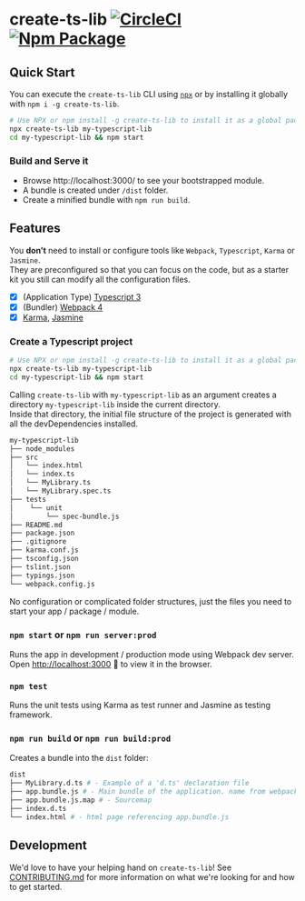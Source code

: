 # create-ts-lib [![CircleCI](https://img.shields.io/circleci/project/github/nobrainr/typescript-webpack-starter.svg)](https://circleci.com/gh/nobrainr/workflows/typescript-webpack-starter/tree/master) [![Npm Package](https://img.shields.io/npm/v/create-ts-lib.svg)](https://www.npmjs.com/package/create-ts-lib)

## Quick Start

You can execute the `create-ts-lib` CLI using [`npx`](https://github.com/zkat/npx) or by installing it globally with `npm i -g create-ts-lib`.

```sh
# Use NPX or npm install -g create-ts-lib to install it as a global package
npx create-ts-lib my-typescript-lib
cd my-typescript-lib && npm start
```

### Build and Serve it

- Browse http://localhost:3000/ to see your bootstrapped module.
- A bundle is created under `/dist` folder.
- Create a minified bundle with `npm run build`.

## Features

You **don’t** need to install or configure tools like `Webpack`, `Typescript`, `Karma` or `Jasmine`.<br>
They are preconfigured so that you can focus on the code, but as a starter kit you still can modify all the configuration files.

- [x] (Application Type) [Typescript 3](https://www.typescriptlang.org/docs/handbook/release-notes/typescript-3-0.html)
- [x] (Bundler) [Webpack 4](https://webpack.js.org/)
- [x] [Karma](https://karma-runner.github.io/1.0/index.html), [Jasmine](https://jasmine.github.io/)

### Create a Typescript project

```sh
# Use NPX or npm install -g create-ts-lib to install it as a global package
npx create-ts-lib my-typescript-lib
cd my-typescript-lib && npm start
```

Calling `create-ts-lib` with `my-typescript-lib` as an argument creates a directory `my-typescript-lib` inside the current directory.<br>
Inside that directory, the initial file structure of the project is generated with all the devDependencies installed.

```sh
my-typescript-lib
├── node_modules
├── src
│   └── index.html
│   └── index.ts
│   └── MyLibrary.ts
│   └── MyLibrary.spec.ts
├── tests
│    └── unit
│        └── spec-bundle.js
├── README.md
├── package.json
├── .gitignore
├── karma.conf.js
├── tsconfig.json
├── tslint.json
├── typings.json
└── webpack.config.js
```

No configuration or complicated folder structures, just the files you need to start your app / package / module.<br>

### `npm start` or `npm run server:prod`

Runs the app in development / production mode using Webpack dev server.
Open [http://localhost:3000](http://localhost:3000) 🎉 to view it in the browser.

### `npm test`

Runs the unit tests using Karma as test runner and Jasmine as testing framework.

### `npm run build` or `npm run build:prod`

Creates a bundle into the `dist` folder:

```sh
dist
├── MyLibrary.d.ts # - Example of a 'd.ts' declaration file
├── app.bundle.js # - Main bundle of the application. name from webpack.config
├── app.bundle.js.map # - Sourcemap
├── index.d.ts
└── index.html # - html page referencing app.bundle.js
```

## Development

We'd love to have your helping hand on `create-ts-lib`! See [CONTRIBUTING.md](CONTRIBUTING.md) for more information on what we're looking for and how to get started.
